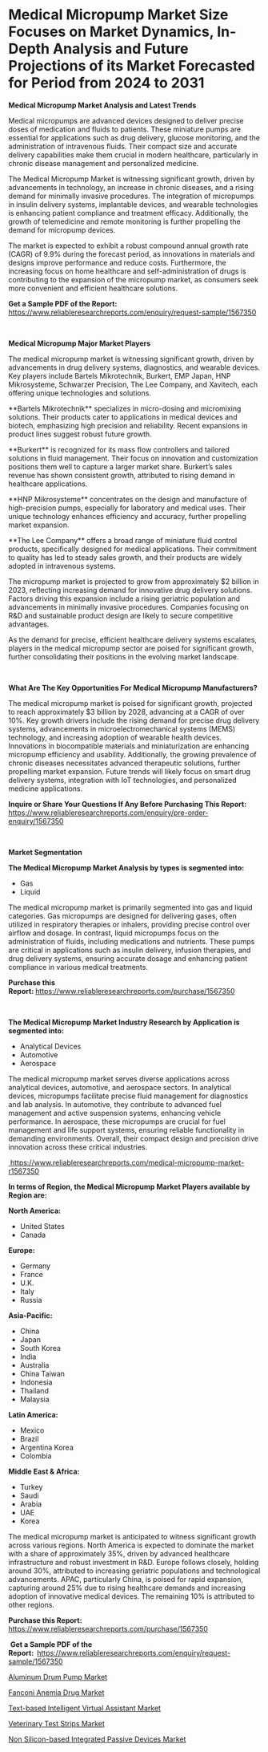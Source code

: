 <p><h1>Medical Micropump Market Size Focuses on Market Dynamics, In-Depth Analysis and Future Projections of its Market Forecasted for Period from 2024 to 2031</h1></p><p><strong>Medical Micropump Market Analysis and Latest Trends</strong></p>
<p><p>Medical micropumps are advanced devices designed to deliver precise doses of medication and fluids to patients. These miniature pumps are essential for applications such as drug delivery, glucose monitoring, and the administration of intravenous fluids. Their compact size and accurate delivery capabilities make them crucial in modern healthcare, particularly in chronic disease management and personalized medicine.</p><p>The Medical Micropump Market is witnessing significant growth, driven by advancements in technology, an increase in chronic diseases, and a rising demand for minimally invasive procedures. The integration of micropumps in insulin delivery systems, implantable devices, and wearable technologies is enhancing patient compliance and treatment efficacy. Additionally, the growth of telemedicine and remote monitoring is further propelling the demand for micropump devices.</p><p>The market is expected to exhibit a robust compound annual growth rate (CAGR) of 9.9% during the forecast period, as innovations in materials and designs improve performance and reduce costs. Furthermore, the increasing focus on home healthcare and self-administration of drugs is contributing to the expansion of the micropump market, as consumers seek more convenient and efficient healthcare solutions.</p></p>
<p><strong>Get a Sample PDF of the Report:&nbsp;</strong> <a href="https://www.reliableresearchreports.com/enquiry/request-sample/1567350">https://www.reliableresearchreports.com/enquiry/request-sample/1567350</a></p>
<p>&nbsp;</p>
<p><strong>Medical Micropump Major Market Players</strong></p>
<p><p>The medical micropump market is witnessing significant growth, driven by advancements in drug delivery systems, diagnostics, and wearable devices. Key players include Bartels Mikrotechnik, Burkert, EMP Japan, HNP Mikrosysteme, Schwarzer Precision, The Lee Company, and Xavitech, each offering unique technologies and solutions.</p><p>**Bartels Mikrotechnik** specializes in micro-dosing and micromixing solutions. Their products cater to applications in medical devices and biotech, emphasizing high precision and reliability. Recent expansions in product lines suggest robust future growth.</p><p>**Burkert** is recognized for its mass flow controllers and tailored solutions in fluid management. Their focus on innovation and customization positions them well to capture a larger market share. Burkert’s sales revenue has shown consistent growth, attributed to rising demand in healthcare applications.</p><p>**HNP Mikrosysteme** concentrates on the design and manufacture of high-precision pumps, especially for laboratory and medical uses. Their unique technology enhances efficiency and accuracy, further propelling market expansion.</p><p>**The Lee Company** offers a broad range of miniature fluid control products, specifically designed for medical applications. Their commitment to quality has led to steady sales growth, and their products are widely adopted in intravenous systems.</p><p>The micropump market is projected to grow from approximately $2 billion in 2023, reflecting increasing demand for innovative drug delivery solutions. Factors driving this expansion include a rising geriatric population and advancements in minimally invasive procedures. Companies focusing on R&D and sustainable product design are likely to secure competitive advantages.</p><p>As the demand for precise, efficient healthcare delivery systems escalates, players in the medical micropump sector are poised for significant growth, further consolidating their positions in the evolving market landscape.</p></p>
<p>&nbsp;</p>
<p><strong>What Are The Key Opportunities For Medical Micropump Manufacturers?</strong></p>
<p><p>The medical micropump market is poised for significant growth, projected to reach approximately $3 billion by 2028, advancing at a CAGR of over 10%. Key growth drivers include the rising demand for precise drug delivery systems, advancements in microelectromechanical systems (MEMS) technology, and increasing adoption of wearable health devices. Innovations in biocompatible materials and miniaturization are enhancing micropump efficiency and usability. Additionally, the growing prevalence of chronic diseases necessitates advanced therapeutic solutions, further propelling market expansion. Future trends will likely focus on smart drug delivery systems, integration with IoT technologies, and personalized medicine applications.</p></p>
<p><strong>Inquire or Share Your Questions If Any Before Purchasing This Report:</strong> <a href="https://www.reliableresearchreports.com/enquiry/pre-order-enquiry/1567350">https://www.reliableresearchreports.com/enquiry/pre-order-enquiry/1567350</a></p>
<p>&nbsp;</p>
<p><strong>Market Segmentation</strong></p>
<p><strong>The Medical Micropump Market Analysis by types is segmented into:</strong></p>
<p><ul><li>Gas</li><li>Liquid</li></ul></p>
<p><p>The medical micropump market is primarily segmented into gas and liquid categories. Gas micropumps are designed for delivering gases, often utilized in respiratory therapies or inhalers, providing precise control over airflow and dosage. In contrast, liquid micropumps focus on the administration of fluids, including medications and nutrients. These pumps are critical in applications such as insulin delivery, infusion therapies, and drug delivery systems, ensuring accurate dosage and enhancing patient compliance in various medical treatments.</p></p>
<p><strong>Purchase this Report:&nbsp;</strong><a href="https://www.reliableresearchreports.com/purchase/1567350">https://www.reliableresearchreports.com/purchase/1567350</a></p>
<p>&nbsp;</p>
<p><strong>The Medical Micropump Market Industry Research by Application is segmented into:</strong></p>
<p><ul><li>Analytical Devices</li><li>Automotive</li><li>Aerospace</li></ul></p>
<p><p>The medical micropump market serves diverse applications across analytical devices, automotive, and aerospace sectors. In analytical devices, micropumps facilitate precise fluid management for diagnostics and lab analysis. In automotive, they contribute to advanced fuel management and active suspension systems, enhancing vehicle performance. In aerospace, these micropumps are crucial for fuel management and life support systems, ensuring reliable functionality in demanding environments. Overall, their compact design and precision drive innovation across these critical industries.</p></p>
<p><a href="https://www.reliableresearchreports.com/medical-micropump-market-r1567350">&nbsp;https://www.reliableresearchreports.com/medical-micropump-market-r1567350</a></p>
<p><strong>In terms of Region, the Medical Micropump Market Players available by Region are:</strong></p>
<p>
    <p> <strong> North America: </strong>
        <ul>
            <li>United States</li>
            <li>Canada</li>
        </ul>
        </p> 
    <p> <strong> Europe: </strong>
        <ul>
            <li>Germany</li>
            <li>France</li>
            <li>U.K.</li>
            <li>Italy</li>
            <li>Russia</li>
        </ul>
        </p> 
    <p> <strong> Asia-Pacific: </strong>
        <ul>
            <li>China</li>
            <li>Japan</li>
            <li>South Korea</li>
            <li>India</li>
            <li>Australia</li>
            <li>China Taiwan</li>
            <li>Indonesia</li>
            <li>Thailand</li>
            <li>Malaysia</li>
        </ul>
        </p> 
    <p> <strong> Latin America: </strong>
        <ul>
            <li>Mexico</li>
            <li>Brazil</li>
            <li>Argentina Korea</li>
            <li>Colombia</li>
        </ul>
        </p> 
    <p> <strong> Middle East & Africa: </strong>
        <ul>
            <li>Turkey</li>
            <li>Saudi</li>
            <li>Arabia</li>
            <li>UAE</li>
            <li>Korea</li>
        </ul>
    </p>
    </p>
<p><p>The medical micropump market is anticipated to witness significant growth across various regions. North America is expected to dominate the market with a share of approximately 35%, driven by advanced healthcare infrastructure and robust investment in R&D. Europe follows closely, holding around 30%, attributed to increasing geriatric populations and technological advancements. APAC, particularly China, is poised for rapid expansion, capturing around 25% due to rising healthcare demands and increasing adoption of innovative medical devices. The remaining 10% is attributed to other regions.</p></p>
<p><strong>Purchase this Report: </strong><a href="https://www.reliableresearchreports.com/purchase/1567350">https://www.reliableresearchreports.com/purchase/1567350</a></p>
<p>&nbsp;<strong>Get a Sample PDF of the Report:&nbsp;&nbsp;</strong><a href="https://www.reliableresearchreports.com/enquiry/request-sample/1567350">https://www.reliableresearchreports.com/enquiry/request-sample/1567350</a></p>
<p><strong></strong></p>
<p><p><a href="https://issuu.com/reportprime-2/docs/aluminum-drum-pump-market-size-2030_6f753065b7c4ca">Aluminum Drum Pump Market</a></p><p><a href="https://medium.com/@anil.parihar/emerging-fanconi-anemia-drug-market-opportunities-market-analysis-for-investors-and-stakeholders-def1d2cfc1b0?postPublishedType=repub">Fanconi Anemia Drug Market</a></p><p><a href="https://medium.com/@anil.parihar/insights-into-the-text-based-intelligent-virtual-assistant-market-market-players-market-size-07f4668c9063?postPublishedType=repub">Text-based Intelligent Virtual Assistant Market</a></p><p><a href="https://github.com/gulaimolin/Market-Research-Report-List-6/blob/main/veterinary-test-strips-market.md">Veterinary Test Strips Market</a></p><p><a href="https://issuu.com/reportprime-2/docs/non-silicon-based-integrated-passiv_85c4c355a40e9f">Non Silicon-based Integrated Passive Devices Market</a></p></p>